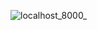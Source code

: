 ![localhost_8000_](https://github.com/carincon93/Algoritmos-de-planificacion/assets/18555989/835b2111-e50a-4eef-a988-21ec8eaddfd4)

